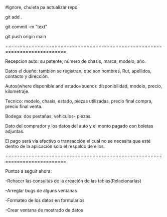 #ignore, chuleta pa actualizar repo


 git add .
 
 
 git commit -m "text"
 
 
 git push origin main
 
===========================================================================

Recepcion auto: su patente, número de chasis, marca, modelo, año.


Datos el dueño: también se registran, que son nombres, Rut, apellidos, contacto y dirección.


Autos(where disponible and estado=bueno): disponibilidad, modelo, precio, kilometraje. 


Tecnico: modelo, chasis, estado, piezas utilizadas, precio final compra, precio final venta.


Bodega: dos pestañas, vehiculos- piezas.


Dato del comprador y los datos del auto y el monto pagado con boletas adjuntas. 


El pago será vía efectivo o transacción el cual no se necesita que esté dentro de la aplicación solo el respaldo de ellos. 


===========================================================================


Puntos a seguir ahora:

-Rehacer las consultas de la creación de las tablas(Relacionarlas)

-Arreglar bugs de alguns ventanas

-Formateo de los datos en formularios

-Crear ventana de mostrado de datos

